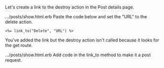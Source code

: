 Let's create a link to the destroy action in the Post details page.
    
.../posts/show.html.erb
Paste the code below and set the "URL" to the delete action. 

```
<%= link_to("Delete", "URL") %>
```

You've added the link but the destroy action isn't called because it looks for the  get route. 
  
.../posts/show.html.erb
Add code in the link_to method to make it a post request.
